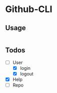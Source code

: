 # Github-CLI

## Usage
```
```

## Todos
- [ ] User
  - [x] login
  - [x] logout
- [x] Help
- [ ] Repo
